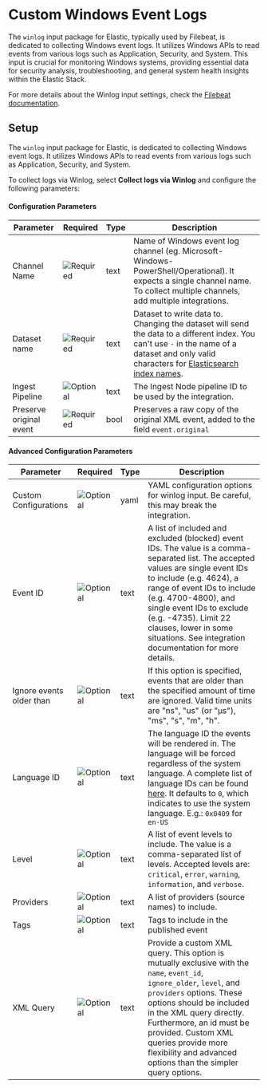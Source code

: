 # Custom Windows Event Logs

The `winlog` input package for Elastic, typically used by Filebeat, is dedicated to collecting Windows event logs. It utilizes Windows APIs to read events from various logs such as Application, Security, and System. This input is crucial
for monitoring Windows systems, providing essential data for security analysis, troubleshooting, and general system health insights within the Elastic Stack.

For more details about the Winlog input settings, check the [Filebeat documentation](https://www.elastic.co/docs/reference/beats/filebeat/filebeat-input-winlog).


## Setup

The `winlog` input package for Elastic, is dedicated to collecting Windows event logs. It utilizes Windows APIs to read events from various logs such as Application, Security, and System.

To collect logs via Winlog, select **Collect logs via Winlog** and configure the following parameters:

#### Configuration Parameters

| Parameter |  Required | Type | Description |
| --- | --- | --- | --- |
| Channel Name | ![Required](https://img.shields.io/badge/✔-93c93e?style=flat) | text | Name of Windows event log channel (eg. Microsoft-Windows-PowerShell/Operational). It expects a single channel name. To collect multiple channels, add multiple integrations.  |
| Dataset name | ![Required](https://img.shields.io/badge/✔-93c93e?style=flat) | text | Dataset to write data to. Changing the dataset will send the data to a different index. You can't use `-` in the name of a dataset and only valid characters for [Elasticsearch index names](https://www.elastic.co/guide/en/elasticsearch/reference/current/docs-index_.html).  |
| Ingest Pipeline | ![Optional](https://img.shields.io/badge/✘-fed10c?style=flat) | text | The Ingest Node pipeline ID to be used by the integration.   |
| Preserve original event | ![Required](https://img.shields.io/badge/✔-93c93e?style=flat) | bool | Preserves a raw copy of the original XML event, added to the field `event.original`  |

#### Advanced Configuration Parameters

| Parameter |  Required | Type | Description |
| --- | --- | --- | --- |
| Custom Configurations | ![Optional](https://img.shields.io/badge/✘-fed10c?style=flat) | yaml | YAML configuration options for winlog input. Be careful, this may break the integration.  |
| Event ID | ![Optional](https://img.shields.io/badge/✘-fed10c?style=flat) | text | A list of included and excluded (blocked) event IDs. The value is a comma-separated list.  The accepted values are single event IDs to include (e.g. 4624), a range of event IDs to include (e.g. 4700-4800),  and single event IDs to exclude (e.g. -4735).  Limit 22 clauses, lower in some situations. See integration documentation for more details.  |
| Ignore events older than | ![Optional](https://img.shields.io/badge/✘-fed10c?style=flat) | text | If this option is specified, events that are older than the specified amount of time are ignored. Valid time units are "ns", "us" (or "µs"), "ms", "s", "m", "h".  |
| Language ID | ![Optional](https://img.shields.io/badge/✘-fed10c?style=flat) | text | The language ID the events will be rendered in. The language will be forced regardless of the system language. A complete list of language IDs can be found [here](https://docs.microsoft.com/en-us/openspecs/windows_protocols/ms-lcid/a9eac961-e77d-41a6-90a5-ce1a8b0cdb9c). It defaults to `0`, which indicates to use the system language. E.g.: `0x0409` for `en-US`  |
| Level | ![Optional](https://img.shields.io/badge/✘-fed10c?style=flat) | text | A list of event levels to include. The value is a comma-separated list of levels. Accepted levels are: `critical`, `error`, `warning`, `information`, and `verbose`.  |
| Providers | ![Optional](https://img.shields.io/badge/✘-fed10c?style=flat) | text | A list of providers (source names) to include.  |
| Tags | ![Optional](https://img.shields.io/badge/✘-fed10c?style=flat) | text | Tags to include in the published event  |
| XML Query | ![Optional](https://img.shields.io/badge/✘-fed10c?style=flat) | text | Provide a custom XML query. This option is mutually exclusive with the `name`, `event_id`, `ignore_older`, `level`, and `providers` options. These options should be included in the XML query directly. Furthermore, an id must be provided. Custom XML queries provide more flexibility and advanced options than the simpler query options.  |
